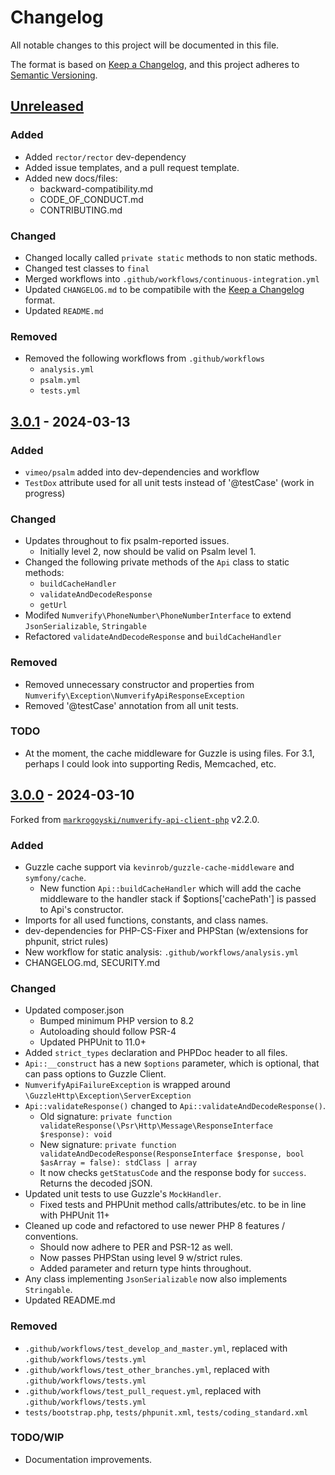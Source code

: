 # Changelog

All notable changes to this project will be documented in this file.

The format is based on [Keep a Changelog](https://keepachangelog.com/en/1.1.0/),
and this project adheres to [Semantic Versioning](https://semver.org/spec/v2.0.0.html).


## [Unreleased]

### Added

  * Added `rector/rector` dev-dependency
  * Added issue templates, and a pull request template.
  * Added new docs/files:
    * backward-compatibility.md
    * CODE_OF_CONDUCT.md
    * CONTRIBUTING.md

### Changed

  * Changed locally called `private static` methods to non static methods.
  * Changed test classes to `final`
  * Merged workflows into `.github/workflows/continuous-integration.yml`
  * Updated `CHANGELOG.md` to be compatibile with the [Keep a Changelog](https://keepachangelog.com/en/1.1.0/) format.
  * Updated `README.md`

### Removed

* Removed the following workflows from `.github/workflows`
    * `analysis.yml`
    * `psalm.yml`
    * `tests.yml`

## [3.0.1] - 2024-03-13

### Added

  * `vimeo/psalm` added into dev-dependencies and workflow
  * `TestDox` attribute used for all unit tests instead of '@testCase' (work in progress)

### Changed

  * Updates throughout to fix psalm-reported issues.
    * Initially level 2, now should be valid on Psalm level 1.
  * Changed the following private methods of the `Api` class to static methods:
    * `buildCacheHandler`
    * `validateAndDecodeResponse`
    * `getUrl`
  * Modifed `Numverify\PhoneNumber\PhoneNumberInterface` to extend `JsonSerializable`, `Stringable`
  * Refactored `validateAndDecodeResponse` and `buildCacheHandler`

### Removed

  * Removed unnecessary constructor and properties from `Numverify\Exception\NumverifyApiResponseException`
  * Removed '@testCase' annotation from all unit tests.

### TODO

  * At the moment, the cache middleware for Guzzle is using files. For 3.1, perhaps I could look into supporting Redis, Memcached, etc.


## [3.0.0] - 2024-03-10

Forked from [`markrogoyski/numverify-api-client-php`](https://github.com/markrogoyski/numverify-api-client-php) v2.2.0.

### Added

  * Guzzle cache support via `kevinrob/guzzle-cache-middleware` and `symfony/cache`.
    * New function `Api::buildCacheHandler` which will add the cache middleware to the handler stack if $options['cachePath'] is passed to Api's constructor.
  * Imports for all used functions, constants, and class names.
  * dev-dependencies for PHP-CS-Fixer and PHPStan (w/extensions for phpunit, strict rules)
  * New workflow for static analysis: `.github/workflows/analysis.yml`
  * CHANGELOG.md, SECURITY.md

### Changed

  * Updated composer.json
    * Bumped minimum PHP version to 8.2
    * Autoloading should follow PSR-4
    * Updated PHPUnit to 11.0+
  * Added `strict_types` declaration and PHPDoc header to all files.
  * `Api::__construct` has a new `$options` parameter, which is optional, that can pass options to Guzzle Client.
  * `NumverifyApiFailureException` is wrapped around `\GuzzleHttp\Exception\ServerException`
  * `Api::validateResponse()` changed to `Api::validateAndDecodeResponse()`.
    * Old signature: `private function validateResponse(\Psr\Http\Message\ResponseInterface $response): void`
    * New signature: `private function validateAndDecodeResponse(ResponseInterface $response, bool $asArray = false): stdClass | array`
    * It now checks `getStatusCode` and the response body for `success`. Returns the decoded jSON.
  * Updated unit tests to use Guzzle's `MockHandler`.
    * Fixed tests and PHPUnit method calls/attributes/etc. to be in line with PHPUnit 11+
  * Cleaned up code and refactored to use newer PHP 8 features / conventions.
    * Should now adhere to PER and PSR-12 as well.
    * Now passes PHPStan using level 9 w/strict rules.
    * Added parameter and return type hints throughout.
  * Any class implementing `JsonSerializable` now also implements `Stringable`.
  * Updated README.md

### Removed

  * `.github/workflows/test_develop_and_master.yml`, replaced with `.github/workflows/tests.yml`
  * `.github/workflows/test_other_branches.yml`, replaced with `.github/workflows/tests.yml`
  * `.github/workflows/test_pull_request.yml`, replaced with `.github/workflows/tests.yml`
  * `tests/bootstrap.php`, `tests/phpunit.xml`, `tests/coding_standard.xml`

### TODO/WIP

  * Documentation improvements.

[unreleased]: https://github.com/ericsizemore/numverify-api-client-php/tree/master
[3.0.1]: https://github.com/ericsizemore/numverify-api-client-php/releases/tag/v3.0.1
[3.0.0]: https://github.com/ericsizemore/numverify-api-client-php/releases/tag/v3.0.0
